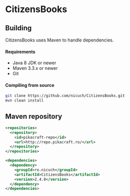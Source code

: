 CitizensBooks
===========

## Building
CitizensBooks uses Maven to handle dependencies.

#### Requirements
* Java 8 JDK or newer
* Maven 3.3.x or newer
* Git

#### Compiling from source
```sh
git clone https://github.com/nicuch/CitizensBooks.git
mvn clean install
```
## Maven repository

```xml
<repositories>
  <repository>
    <id>pikacraft-repo</id>
    <url>http://repo.pikacraft.ro/</url>
  </repository>
</repositories>

<dependencies>
  <dependency>
    <groupId>ro.nicuch</groupId>
    <artifactId>CitizensBooks</artifactId>
    <version>2.4.8</version>
  </dependency>
</dependencies>
```
